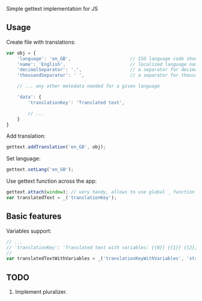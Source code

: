 Simple gettext implementation for JS

## Usage ##

Create file with translations:

```javascript
var obj = {
    'language': 'en_GB',                      // ISO language code should be placed here
    'name': 'English',                        // localized language name should be placed here
    'decimalSeparator': '.',                  // a separator for decimal part in numbers
    'thousandSeparator': ' ',                 // a separator for thousands in numbers

    // ... any other metedata needed for a given language

    'data': {
        'translationKey': 'Translated text',

        // ...
    }
}
```

Add translation:
```javascript
gettext.addTranslation('en_GB', obj);
```

Set language:
```javascript
gettext.setLang('en_GB');
```

Use gettext function across the app:
```javascript
gettext.attach(window); // very handy, allows to use global _ function instead of gettext._
var translatedText = _('translationKey');
```

## Basic features ##

Variables support:
```javascript
// ...
// 'translationKey': 'Translated text with variables: {{0}} {{1}} {{2}}'
//
var translatedTextWithVariables = _('translationKeyWithVariables', 'string', 0, 'any other variable');
```

## TODO ##
1. Implement pluralizer.